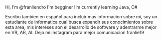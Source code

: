  Hi, I’m @franliendro
 I'm begginer
 I’m currently learning Java, C#

 Escribo tambien en español para incluir mas informacion sobre mi, soy un estudiante de informatica cual busca expandir sus conocimientos sobre esta area, mis
 intereses son el desarrollo de software y adentrarme mejor en VR, AR, AI.
 Dejo mi instagram para mejor comunicacion franlie19

